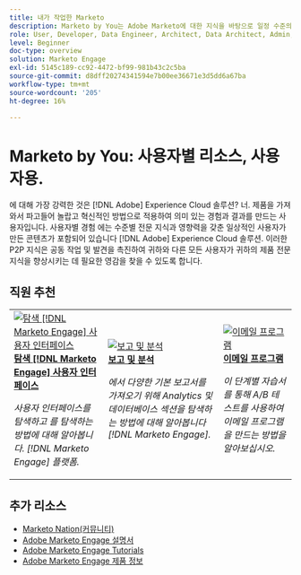 ```yaml
---
title: 내가 작업한 Marketo
description: Marketo by You는 Adobe Marketo에 대한 지식을 바탕으로 일정 수준의 전문 지식과 영향력을 확보한 일반 사용자가 만든 사용자 생성 콘텐츠를 제공합니다.
role: User, Developer, Data Engineer, Architect, Data Architect, Admin, Leader
level: Beginner
doc-type: overview
solution: Marketo Engage
exl-id: 5145c189-cc92-4472-bf99-981b43c2c5ba
source-git-commit: d8dff20274341594e7b00ee36671e3d5dd6a67ba
workflow-type: tm+mt
source-wordcount: '205'
ht-degree: 16%

---
```


# Marketo by You: 사용자별 리소스, 사용자용.

에 대해 가장 강력한 것은 [!DNL Adobe] Experience Cloud 솔루션? 너. 제품을 가져와서 파고들어 놀랍고 혁신적인 방법으로 적용하여 의미 있는 경험과 결과를 만드는 사용자입니다. 사용자별 경험 에는 수준별 전문 지식과 영향력을 갖춘 일상적인 사용자가 만든 콘텐츠가 포함되어 있습니다 [!DNL Adobe] Experience Cloud 솔루션. 이러한 P2P 지식은 공동 작업 및 발견을 촉진하여 귀하와 다른 모든 사용자가 귀하의 제품 전문 지식을 향상시키는 데 필요한 영감을 찾을 수 있도록 합니다.

<div id="recs-overview-body-1"></div>
<div id="recs-overview-body-2"></div>
<div id="recs-overview-body-3"></div>
<div id="recs-overview-body-4"></div>
<div id="recs-overview-body-5"></div>
<div id="recs-overview-body-6"></div>

<div id="staff-picks-section">

## 직원 추천

<table>
<tr>
  <td>
    <a href="/help/marketo/fundamentals/ui-navigation.md">
      <img alt="탐색 [!DNL Marketo Engage] 사용자 인터페이스" src="https://video.tv.adobe.com/v/3419131?format=jpeg" />
    </a>
    <div>
      <a href="/help/marketo/fundamentals/ui-navigation.md">
    <strong>탐색 [!DNL Marketo Engage] 사용자 인터페이스</strong>
    </a>
    </div>
    <p>
    <em>사용자 인터페이스를 탐색하고 를 탐색하는 방법에 대해 알아봅니다. [!DNL Marketo Engage] 플랫폼.</em>
    <p>
  </td>
  <td>
    <a href="/help/marketo/reporting/reporting-and-analytics.md">
      <img alt="보고 및 분석" src="https://video.tv.adobe.com/v/3419295?format=jpeg" />
    </a>
    <div>
      <a href="/help/marketo/reporting/reporting-and-analytics.md">
    <strong>보고 및 분석</strong>
    </a>
    </div>
    <p>
    <em>에서 다양한 기본 보고서를 가져오기 위해 Analytics 및 데이터베이스 섹션을 탐색하는 방법에 대해 알아봅니다 [!DNL Marketo Engage].</em>
    <p>
  </td>
  <td>
    <a href="/help/marketo/programs/email-programs.md">
      <img alt="이메일 프로그램" src="https://video.tv.adobe.com/v/3419440?format=jpeg" />
    </a>
    <div>
      <a href="/help/marketo/programs/email-programs.md">
    <strong>이메일 프로그램</strong>
    </a>
    </div>
    <p>
    <em>이 단계별 자습서를 통해 A/B 테스트를 사용하여 이메일 프로그램을 만드는 방법을 알아보십시오.</em>
    <p>
  </td>
</tr>
</table>

</div>

## 추가 리소스

* [Marketo Nation(커뮤니티)](https://nation.marketo.com/)
* [Adobe Marketo Engage 설명서](https://experienceleague.adobe.com/docs/marketo-engage.html)
* [Adobe Marketo Engage Tutorials](https://experienceleague.adobe.com/docs/marketo-learn/tutorials/overview.html)
* [Adobe Marketo Engage 제품 정보](https://business.adobe.com/products/marketo/adobe-marketo.html)
